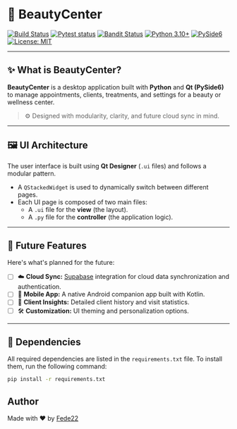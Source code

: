 # 💅 BeautyCenter

[![Build Status](https://github.com/Fede22dev/BeautyCenter/actions/workflows/build-and-release.yml/badge.svg)](https://github.com/Fede22dev/BeautyCenter/actions/workflows/build-and-release.yml)
[![Pytest status](https://github.com/Fede22dev/BeautyCenter/actions/workflows/pytest.yml/badge.svg)](https://github.com/Fede22dev/BeautyCenter/actions/workflows/pytest.yml)
[![Bandit Status](https://github.com/Fede22dev/BeautyCenter/actions/workflows/bandit.yml/badge.svg)](https://github.com/Fede22dev/BeautyCenter/actions/workflows/bandit.yml)
[![Python 3.10+](https://img.shields.io/badge/python-3.10%2B-blue.svg)]()
[![PySide6](https://img.shields.io/badge/Qt-PySide6-6f42c1.svg)]()
[![License: MIT](https://img.shields.io/badge/License-MIT-yellow.svg)]()

---

## ✨ What is BeautyCenter?

**BeautyCenter** is a desktop application built with **Python** and **Qt (PySide6)**
to manage appointments, clients, treatments, and settings for a beauty or wellness center.

> ⚙️ Designed with modularity, clarity, and future cloud sync in mind.

---

## 🖼️ UI Architecture

The user interface is built using **Qt Designer** (`.ui` files) and follows a modular pattern.

- A `QStackedWidget` is used to dynamically switch between different pages.
- Each UI page is composed of two main files:
    - A `.ui` file for the **view** (the layout).
    - A `.py` file for the **controller** (the application logic).

---

## 🚀 Future Features

Here's what's planned for the future:

- [ ] ☁️ **Cloud Sync:** [Supabase](https://supabase.com) integration for cloud data synchronization and authentication.
- [ ] 📱 **Mobile App:** A native Android companion app built with Kotlin.
- [ ] 🧠 **Client Insights:** Detailed client history and visit statistics.
- [ ] 🛠️ **Customization:** UI theming and personalization options.

---

## 🐍 Dependencies

All required dependencies are listed in the `requirements.txt` file.
To install them, run the following command:

```bash
pip install -r requirements.txt
```

## Author

Made with ❤️ by [Fede22](https://github.com/Fede22dev)
